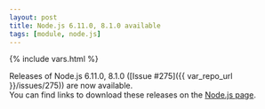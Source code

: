 ```yaml
---
layout: post
title: Node.js 6.11.0, 8.1.0 available
tags: [module, node.js]
---
```

{% include vars.html %}

Releases of Node.js 6.11.0, 8.1.0 ([Issue #275]({{ var_repo_url }}/issues/275)) are now available.<br />
You can find links to download these releases on the [Node.js page](/bins/nodejs).